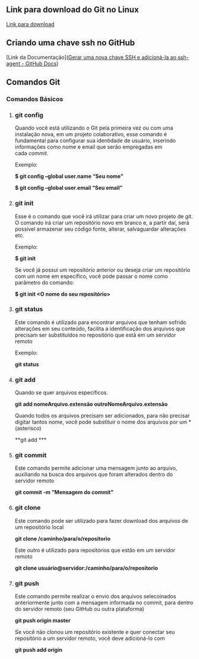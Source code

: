 ## Link para download do Git no Linux

[Link para download]([Git](https://git-scm.com/download/linux))



## Criando uma chave ssh no GitHub

[Link da Documentação]([Gerar uma nova chave SSH e adicioná-la ao ssh-agent - GitHub Docs](https://docs.github.com/pt/authentication/connecting-to-github-with-ssh/generating-a-new-ssh-key-and-adding-it-to-the-ssh-agent))



## Comandos Git

### Comandos Básicos

1. ### git config
   
   Quando você está utilizando o Git pela primeira vez ou com uma instalação nova, em um projeto colaborativo, esse comando é fundamental para configurar sua identidade de usuário, inserindo informações como nome e email que serão empregadas em cada *commit*.
   
   Exemplo:
   
   **$ git config –global user.name “Seu nome”**
   
   **$ git config –global user.email “Seu email”**
   
   

2. ### git init
   
   Esse é o comando que você irá utilizar para criar um novo projeto de git. O comando irá criar um repositório novo em branco e, a partir daí, será possível armazenar seu código fonte, alterar, salvaguardar alterações etc.
   
   Exemplo:
   
   **$ git init**
   
   Se você já possui um repositório anterior ou deseja criar um repositório com um nome em específico, você pode passar o nome como parâmetro do comando:
   
   **$ git init <O nome do seu repositório>**
   
   

3. ### git status
   
   Este comando é utilizado para encontrar arquivos que tenham sofrido alterações em seu conteúdo, facilita a identificação dos arquivos que precisam ser substituídos no repositório que está em um servidor remoto
   
   Exemplo:
   
   **git status**
   
   

4. ### git add
   
   Quando se quer arquivos especificos.
   
   **git add nomeArquivo.extensão outroNomeArquivo.extensão**
   
   Quando todos os arquivos precisam ser adicionados, para não precisar digitar tantos nome, você pode substituir o nome dos arquivos por um * (asterisco)
   
   **git add ***
   
   

5. ### git commit
   
   Este comando permite adicionar uma mensagem junto ao arquivo, auxiliando na busca dos arquivos que foram alterados dentro do servidor remoto
   
   **git commit -m "Mensagem do commit"**
   
   

6. ### git clone
   
   Este comando pode ser utilizado para fazer download dos arquivos de um repositório local
   
   **git clone /caminho/para/o/repositorio**
   
   Este outro é utilizado para repositórios que estão em um servidor remoto
   
   **git clone usuário@servidor:/caminho/para/o/repositorio**
   
   

7. ### git push
   
   Este comando permite realizar o envio dos arquivos selecoinados anteriormente junto com a mensagem informada no commit, para dentro do servidor remoto (seu GitHub ou outra plataforma)
   
   **git push origin master**
   
   Se você não clonou um repositório existente e quer conectar seu repositório a um servidor remoto, você deve adicioná-lo com
   
   **git push add origin <servidor>**
   
   

        


